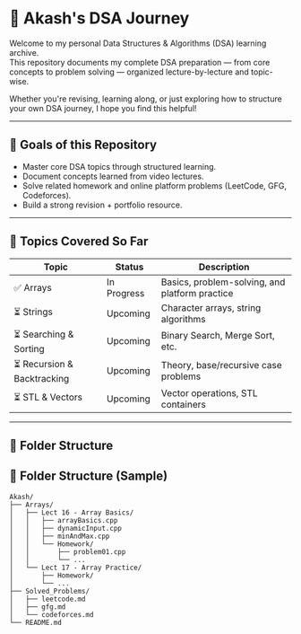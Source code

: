 # 📘 Akash's DSA Journey

Welcome to my personal Data Structures & Algorithms (DSA) learning archive.  
This repository documents my complete DSA preparation — from core concepts to problem solving — organized lecture-by-lecture and topic-wise.

Whether you're revising, learning along, or just exploring how to structure your own DSA journey, I hope you find this helpful!

---

## 🚀 Goals of this Repository

- Master core DSA topics through structured learning.
- Document concepts learned from video lectures.
- Solve related homework and online platform problems (LeetCode, GFG, Codeforces).
- Build a strong revision + portfolio resource.

---

## 🧠 Topics Covered So Far

| Topic | Status | Description |
|-------|--------|-------------|
| ✅ Arrays | In Progress | Basics, problem-solving, and platform practice |
| ⏳ Strings | Upcoming | Character arrays, string algorithms |
| ⏳ Searching & Sorting | Upcoming | Binary Search, Merge Sort, etc. |
| ⏳ Recursion & Backtracking | Upcoming | Theory, base/recursive case problems |
| ⏳ STL & Vectors | Upcoming | Vector operations, STL containers |

---

## 📁 Folder Structure

## 📁 Folder Structure (Sample)

```plaintext
Akash/
├── Arrays/
│   ├── Lect 16 - Array Basics/
│   │   ├── arrayBasics.cpp
│   │   ├── dynamicInput.cpp
│   │   ├── minAndMax.cpp
│   │   └── Homework/
│   │       ├── problem01.cpp
│   │       └── ...
│   └── Lect 17 - Array Practice/
│       ├── Homework/
│       └── ...
├── Solved_Problems/
│   ├── leetcode.md
│   ├── gfg.md
│   └── codeforces.md
└── README.md
